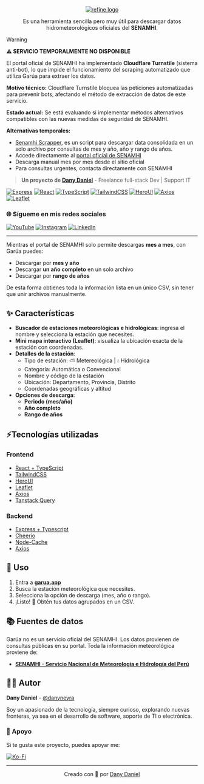<div align="center">
  <a href="https://garua.app/">
    <img alt="refine logo" src="https://www.garua.app/garua-logo.svg">
  </a>
  <p>Es una herramienta sencilla pero muy útil para descargar datos hidrometeorológicos oficiales del <strong>SENAMHI</strong>.  
  </p>
</div>

> [!WARNING]
> **⚠️ SERVICIO TEMPORALMENTE NO DISPONIBLE**
> 
> El portal oficial de SENAMHI ha implementado **Cloudflare Turnstile** (sistema anti-bot), lo que impide el funcionamiento del scraping automatizado que utiliza Garúa para extraer los datos.
> 
> **Motivo técnico:** Cloudflare Turnstile bloquea las peticiones automatizadas para prevenir bots, afectando el método de extracción de datos de este servicio.
> 
> **Estado actual:** Se está evaluando si implementar métodos alternativos compatibles con las nuevas medidas de seguridad de SENAMHI.
> 
> **Alternativas temporales:**
> - [Senamhi Scrapper](https://github.com/danyneyra/senamhi-scraper), es un script para descargar data consolidada en un solo archivo por consultas de mes y año, año y rango de años.
> - Accede directamente al [portal oficial de SENAMHI](https://www.senamhi.gob.pe/?p=estaciones) 
> - Descarga manual mes por mes desde el sitio oficial
> - Para consultas urgentes, contacta directamente con SENAMHI
>

> **Un proyecto de [Dany Daniel](https://github.com/danyneyra)** - Freelance full-stack Dev | Support IT

[![Express](https://img.shields.io/badge/Express-000000?style=for-the-badge&logo=express&logoColor=white)](https://expressjs.com/)
[![React](https://img.shields.io/badge/React-19.0.0-61DAFB?style=for-the-badge&logo=react&logoColor=black)](https://reactjs.org/)
[![TypeScript](https://img.shields.io/badge/TypeScript-5-3178C6?style=for-the-badge&logo=typescript&logoColor=white)](https://www.typescriptlang.org/)
[![TailwindCSS](https://img.shields.io/badge/Tailwind_CSS-4-38B2AC?style=for-the-badge&logo=tailwind-css&logoColor=white)](https://tailwindcss.com/)
[![HeroUI](https://img.shields.io/badge/HeroUI-000000?style=for-the-badge&logo=heroui&logoColor=white)](https://www.heroui.com/)
[![Axios](https://img.shields.io/badge/Axios-5A29E4?style=for-the-badge&logo=axios&logoColor=white)](https://axios-http.com/)
[![Leaflet](https://img.shields.io/badge/Leaflet-199900?style=for-the-badge&logo=leaflet&logoColor=white)](https://leafletjs.com/)

### 🌐 Sígueme en mis redes sociales
[![YouTube](https://img.shields.io/badge/YouTube-FF0000?style=for-the-badge&logo=youtube&logoColor=white)](https://youtube.com/@dannydanieln)
[![Instagram](https://img.shields.io/badge/Instagram-E4405F?style=for-the-badge&logo=instagram&logoColor=white)](https://instagram.com/dannydanieln)
[![LinkedIn](https://img.shields.io/badge/LinkedIn-0077B5?style=for-the-badge&logo=linkedin&logoColor=white)](https://linkedin.com/in/danydanieln)

---

Mientras el portal de SENAMHI solo permite descargas **mes a mes**, con Garúa puedes:

- Descargar por **mes y año**  
- Descargar **un año completo** en un solo archivo  
- Descargar por **rango de años**

De esta forma obtienes toda la información lista en un único CSV, sin tener que unir archivos manualmente.


## ✨ Características

- **Buscador de estaciones meteorológicas e hidrológicas**: ingresa el nombre y selecciona la estación que necesites.
- **Mini mapa interactivo (Leaflet)**: visualiza la ubicación exacta de la estación con coordenadas.
- **Detalles de la estación**:
  - Tipo de estación: ⛅ Metereológica | 💧 Hidrológica
  - Categoría: Automática o Convencional
  - Nombre y código de la estación
  - Ubicación: Departamento, Provincia, Distrito
  - Coordenadas geográficas y altitud
- **Opciones de descarga**:
  - **Periodo (mes/año)**
  - **Año completo**
  - **Rango de años**



## ⚡Tecnologías utilizadas

### Frontend

- [React + TypeScript](https://react.dev/)
- [TailwindCSS](https://tailwindcss.com/)
- [HeroUI](https://www.heroui.com/)
- [Leaflet](https://leafletjs.com/)
- [Axios](https://axios-http.com/)
- [Tanstack Query](https://tanstack.com/query/latest)

### Backend

- [Express + Typescript](https://expressjs.com/)
- [Cheerio](https://cheerio.js.org/)
- [Node-Cache](https://github.com/node-cache/node-cache)
- [Axios](https://axios-http.com/)


## 🚀 Uso

1. Entra a [**garua.app**](https://garua.app)
2. Busca la estación meteorológica que necesites.
3. Selecciona la opción de descarga (mes, año o rango).
4. ¡Listo! 🎉 Obtén tus datos agrupados en un CSV.


## 📚 Fuentes de datos

Garúa no es un servicio oficial del SENAMHI. Los datos provienen de consultas públicas en su portal. Toda la información meteorológica proviene de:

- [**SENAMHI - Servicio Nacional de Meteorología e Hidrología del Perú**](https://www.senamhi.gob.pe/)

## 👨‍💻 Autor

**Dany Daniel** - [@danyneyra](https://github.com/danyneyra)

Soy un apasionado de la tecnología, siempre curioso, explorando nuevas fronteras, ya sea en el desarrollo de software, soporte de TI o electrónica.


### 💖 Apoyo

Si te gusta este proyecto, puedes apoyar me:

[![Ko-Fi](https://img.shields.io/badge/Ko--fi-F16061?style=for-the-badge&logo=ko-fi&logoColor=white)](https://ko-fi.com/danydaniel)

---

<div align="center">
Creado con 💜 por <a href="https://github.com/danyneyra">Dany Daniel</a>
</div>
